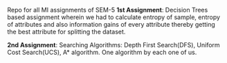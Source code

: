 Repo for all MI assignments of SEM-5
**1st Assignment**:
Decision Trees based assignment wherein we had to calculate entropy of sample, entropy of attributes and also information gains of every attribute thereby getting the best attribute for splitting the dataset.

**2nd Assignment**:
Searching Algorithms: Depth First Search(DFS), Uniform Cost Search(UCS), A* algorithm.
One algorithm by each one of us.
